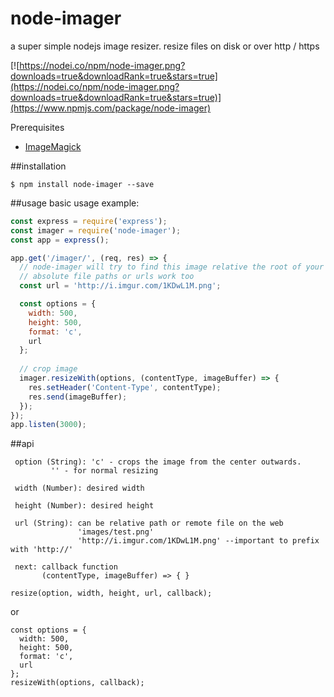 # node-imager
a super simple nodejs image resizer.
resize files on disk or over http / https

[![https://nodei.co/npm/node-imager.png?downloads=true&downloadRank=true&stars=true](https://nodei.co/npm/node-imager.png?downloads=true&downloadRank=true&stars=true)](https://www.npmjs.com/package/node-imager)

Prerequisites

-  [ImageMagick](http://www.imagemagick.org/script/binary-releases.php)

##installation
```
$ npm install node-imager --save
```

##usage
basic usage example:

```javascript
const express = require('express');
const imager = require('node-imager');
const app = express();

app.get('/imager/', (req, res) => {  
  // node-imager will try to find this image relative the root of your application
  // absolute file paths or urls work too
  const url = 'http://i.imgur.com/1KDwL1M.png';

  const options = {
    width: 500,
    height: 500,
    format: 'c',
    url
  };
  
  // crop image
  imager.resizeWith(options, (contentType, imageBuffer) => {
    res.setHeader('Content-Type', contentType);
    res.send(imageBuffer);
  });
});
app.listen(3000);
```

##api
```
 option (String): 'c' - crops the image from the center outwards. 
         '' - for normal resizing
         
 width (Number): desired width
 
 height (Number): desired height
 
 url (String): can be relative path or remote file on the web
               'images/test.png'
               'http://i.imgur.com/1KDwL1M.png' --important to prefix with 'http://'
               
 next: callback function
       (contentType, imageBuffer) => { }
```
```
resize(option, width, height, url, callback);
```
or
```
const options = {
  width: 500,
  height: 500,
  format: 'c',
  url
};
resizeWith(options, callback);
```

